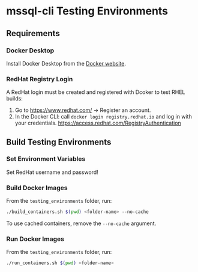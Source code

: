 # mssql-cli Testing Environments

## Requirements

### Docker Desktop
Install Docker Desktop from the [Docker website](https://www.docker.com/products/docker-desktop).

### RedHat Registry Login
A RedHat login must be created and registered with Dcoker to test RHEL builds:
1. Go to https://www.redhat.com/ -> Register an account.
2. In the Docker CLI: call `docker login registry.redhat.io` and log in with your credentials.
https://access.redhat.com/RegistryAuthentication

## Build Testing Environments

### Set Environment Variables
Set RedHat username and password!

### Build Docker Images
From the `testing_environments` folder, run:
```sh
./build_containers.sh $(pwd) <folder-name> --no-cache
```

To use cached containers, remove the `--no-cache` argument.

### Run Docker Images
From the `testing_environments` folder, run:
```sh
./run_containers.sh $(pwd) <folder-name>
```
